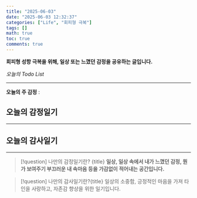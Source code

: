 ```yaml
---
title: "2025-06-03"
date: "2025-06-03 12:32:37"
categories: ["Life", "회피형 극복"]
tags: []
math: true
toc: true
comments: true
---
```


**회피형 성항 극복을 위해, 일상 또는 느꼈던 감정을 공유하는 글입니다.**


_오늘의 Todo List_

---

**오늘의 주 감정** : 

## 오늘의 감정일기



---
## 오늘의 감사일기



---

> [!question] 나만의 감정일기란? {title}
> **일상, 일상 속에서 내가 느꼈던 감정, 뭔가 보여주기 부끄러운 내 속마음 등을 가감없이 적어내는 공간입니다.**

> [!question] 나만의 감사일기란?{title}
> 일상의 소중함, 긍정적인 마음을 가져 타인을 사랑하고, 자존감 향상을 위한 일기입니다.